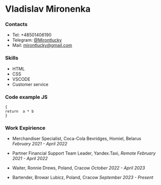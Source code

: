 # Vladislav Mironenka
### Contacts
* Tel: +48501406190
* Telegram: [@Mirontlucky](https://t.me/mirontlucky)
* Mail: mirontlucky@gmail.com
### Skills
* HTML
* CSS
* VSCODE
* Customer service
### Code example JS
```function multiply(a, b)
{
return  a * b
}
```
### Work Expirience
* Merchandiser Specialist, Coca-Cola Bevridges, Homiel, Belarus
<em>February 2021 - April 2022</em>

* Partner Financial Support Team Leader, Yandex.Taxi,
<em>Remote February 2021 - April 2022</em>

* Waiter, Ronnie Drews, Poland, Cracow
<em>October 2022 - April 2023</em>

* Bartender, Browar Lubicz, Poland, Cracow
<em>September 2023 - Present</em>